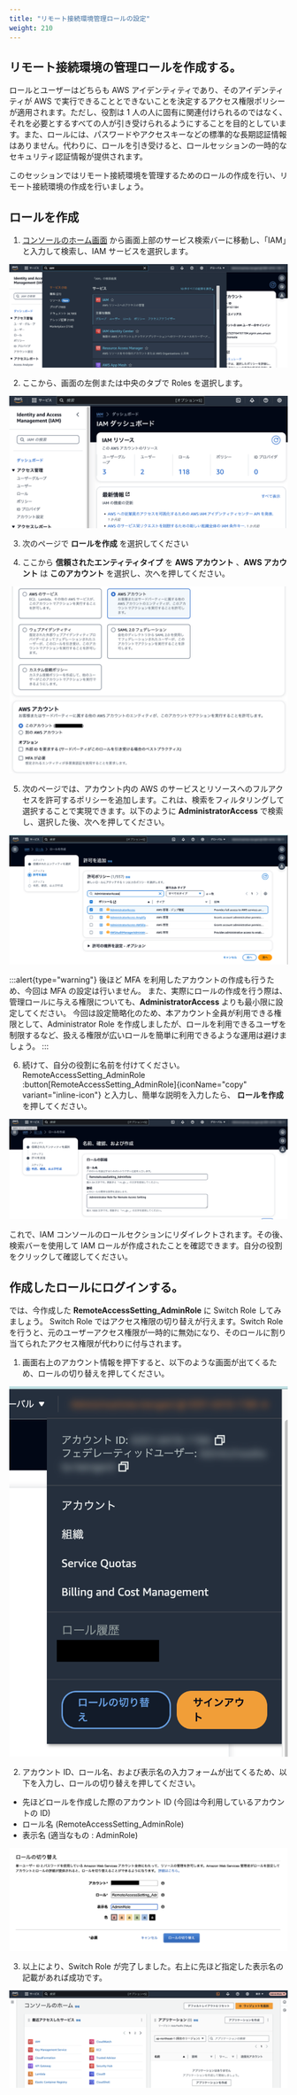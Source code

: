 ```yaml
---
title: "リモート接続環境管理ロールの設定"
weight: 210
---
```


## リモート接続環境の管理ロールを作成する。

ロールとユーザーはどちらも AWS アイデンティティであり、そのアイデンティティが AWS で実行できることとできないことを決定するアクセス権限ポリシーが適用されます。ただし、役割は 1 人の人に固有に関連付けられるのではなく、それを必要とするすべての人が引き受けられるようにすることを目的としています。また、ロールには、パスワードやアクセスキーなどの標準的な長期認証情報はありません。代わりに、ロールを引き受けると、ロールセッションの一時的なセキュリティ認証情報が提供されます。

このセッションではリモート接続環境を管理するためのロールの作成を行い、リモート接続環境の作成を行いましょう。

## ロールを作成
1. [コンソールのホーム画面](https://console.aws.amazon.com/console) から画面上部のサービス検索バーに移動し、「IAM」と入力して検索し、IAM サービスを選択します。

![iam-search](/static/02_RemoteSettingHand/02_01_IAMSetting/iam_search.png)

2. ここから、画面の左側または中央のタブで Roles を選択します。

![iam-console](/static/02_RemoteSettingHand/02_01_IAMSetting/iam_console.png)

3. 次のページで **ロールを作成** を選択してください

4. ここから **信頼されたエンティティタイプ** を **AWS アカウント** 、**AWS アカウント** は **このアカウント** を選択し、次へを押してください。

![iam-create](/static/02_RemoteSettingHand/02_01_IAMSetting/iam_create.png)

5. 次のページでは、アカウント内の AWS のサービスとリソースへのフルアクセスを許可するポリシーを追加します。これは、検索をフィルタリングして選択することで実現できます。以下のように **AdministratorAccess** で検索し、選択した後、次へを押してください。

![role-attach](/static/02_RemoteSettingHand/02_01_IAMSetting/iam_role_attach.png)

:::alert{type="warning"}
後ほど MFA を利用したアカウントの作成も行うため、今回は MFA の設定は行いません。
また、実際にロールの作成を行う際は、管理ロールに与える権限についても、**AdministratorAccess** よりも最小限に設定してください。
今回は設定簡略化のため、本アカウント全員が利用できる権限として、Administrator Role を作成しましたが、ロールを利用できるユーザを制限するなど、扱える権限が広いロールを簡単に利用できるような運用は避けましょう。
:::

6. 続けて、自分の役割に名前を付けてください。 RemoteAccessSetting_AdminRole :button[RemoteAccessSetting_AdminRole]{iconName="copy" variant="inline-icon"} と入力し、簡単な説明を入力したら、 **ロールを作成** を押してください。

![role-name](/static/02_RemoteSettingHand/02_01_IAMSetting/iam_role_name.png)

これで、IAM コンソールのロールセクションにリダイレクトされます。その後、検索バーを使用して IAM ロールが作成されたことを確認できます。自分の役割をクリックして確認してください。

## 作成したロールにログインする。

では、今作成した **RemoteAccessSetting_AdminRole** に Switch Role してみましょう。
Switch Role ではアクセス権限の切り替えが行えます。Switch Role を行うと、元のユーザーアクセス権限が一時的に無効になり、そのロールに割り当てられたアクセス権限が代わりに付与されます。

1. 画面右上のアカウント情報を押下すると、以下のような画面が出てくるため、ロールの切り替えを押してください。

![switch-role](/static/02_RemoteSettingHand/02_01_IAMSetting/switch_role.png)

2. アカウント ID、ロール名、および表示名の入力フォームが出てくるため、以下を入力し、ロールの切り替えを押してください。

- 先ほどロールを作成した際のアカウント ID (今回は今利用しているアカウントの ID)
- ロール名 (RemoteAccessSetting_AdminRole)
- 表示名 (適当なもの : AdminRole)

![switch-login](/static/02_RemoteSettingHand/02_01_IAMSetting/login.png)

3. 以上により、Switch Role が完了しました。右上に先ほど指定した表示名の記載があれば成功です。

![login-success](/static/02_RemoteSettingHand/02_01_IAMSetting/success.png)